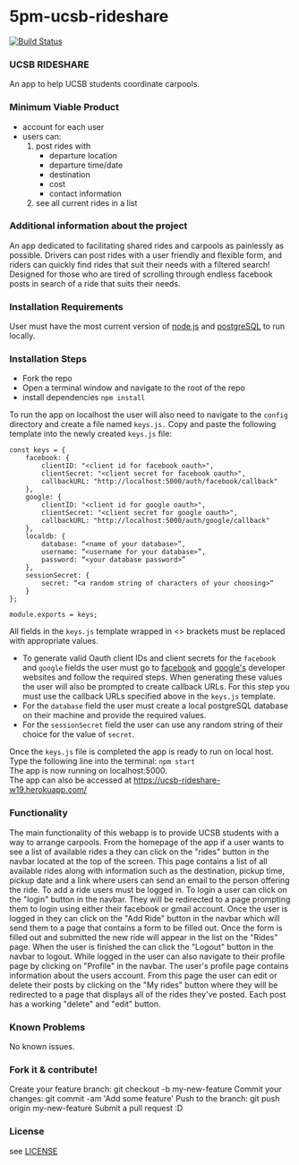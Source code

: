 # 5pm-ucsb-rideshare 
[![Build Status](https://travis-ci.org/ucsb-cs48-w19/5pm-ucsb-rideshare.svg?branch=master)](https://travis-ci.org/ucsb-cs48-w19/5pm-ucsb-rideshare)


### UCSB RIDESHARE
An app to help UCSB students coordinate carpools. 

### Minimum Viable Product
* account for each user
* users can: 
    1. post rides with 
        * departure location
        * departure time/date
        * destination
        * cost
        * contact information     
    2. see all current rides in a list
    
### Additional information about the project
An app dedicated to facilitating shared rides and carpools as painlessly as possible. Drivers can post rides with a user friendly and flexible form, and riders can quickly find rides that suit their needs with a filtered search! Designed for those who are tired of scrolling through endless facebook posts in search of a ride that suits their needs. 

### Installation Requirements
User must have the most current version of [node.js](https://nodejs.org/en/) and [postgreSQL](https://www.postgresql.org) to run locally. 

### Installation Steps
* Fork the repo
* Open a terminal window and navigate to the root of the repo
* install dependencies ```npm install```

To run the app on localhost the user will also need to navigate to the `config` directory and create a file named `keys.js.` Copy and paste the following template into the newly created `keys.js` file:
```   
const keys = {
	facebook: {
		clientID: "<client id for facebook oauth>",
		clientSecret: "<client secret for facebook oauth>",
		callbackURL: "http://localhost:5000/auth/facebook/callback"
	},
	google: {
		clientID: "<client id for google oauth>",
		clientSecret: "<client secret for google oauth>",
		callbackURL: "http://localhost:5000/auth/google/callback"
	},
	localdb: {
		database: “<name of your database>”,
		username: “<username for your database>”,
		password: “<your database password>”
	},
	sessionSecret: {
		secret: “<a random string of characters of your choosing>“
	}
};

module.exports = keys;
```
All fields in the `keys.js` template wrapped in <> brackets must be replaced with appropriate values. <br> 
* To generate valid Oauth client IDs and client secrets for the `facebook` and `google` fields the user must go to [facebook](https://developers.facebook.com/docs/facebook-login/) and [google's](https://developers.google.com) developer websites and follow the required steps. When generating these values the user will also be prompted to create callback URLs. For this step you must use the callback URLs specified above in the `keys.js` template. 
* For the `database` field the user must create a local postgreSQL database on their machine and provide the required values.
* For the `sessionSecret` field the user can use any random string of their choice for the value of `secret`.

Once the `keys.js` file is completed the app is ready to run on local host. <br>
Type the following line into the terminal: ```npm start``` <br>
The app is now running on localhost:5000. <br> 
The app can also be accessed at https://ucsb-rideshare-w19.herokuapp.com/

### Functionality
The main functionality of this webapp is to provide UCSB students with a way to arrange carpools. From the homepage of the app if a user wants to see a list of available rides a they can click on the "rides" button in the navbar located at the top of the screen. This page contains a list of all available rides along with information such as the destination, pickup time, pickup date and a link where users can send an email to the person offering the ride. To add a ride users must be logged in. To login a user can click on the "login" button in the navbar. They will be redirected to a page prompting them to login using either their facebook or gmail account. Once the user is logged in they can click on the "Add Ride" button in the navbar which will send them to a page that contains a form to be filled out. Once the form is filled out and submitted the new ride will appear in the list on the "Rides" page. When the user is finished the can click the "Logout" button in the navbar to logout. While logged in the user can also navigate to their profile page by clicking on "Profile" in the navbar. The user's profile page contains information about the users account. From this page the user can edit or delete their posts by clicking on the "My rides" button where they will be redirected to a page that displays all of the rides they've posted. Each post has a working "delete" and "edit" button.

### Known Problems
No known issues.

### Fork it & contribute! 
Create your feature branch: git checkout -b my-new-feature
Commit your changes: git commit -am 'Add some feature'
Push to the branch: git push origin my-new-feature
Submit a pull request :D

### License
see [LICENSE](LICENSE)
    
